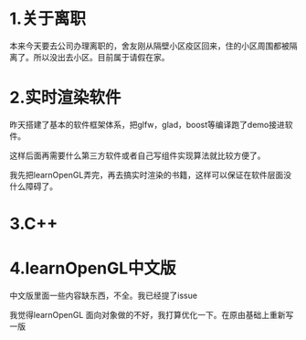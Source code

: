 # 1.关于离职
本来今天要去公司办理离职的，舍友刚从隔壁小区疫区回来，住的小区周围都被隔离了。所以没出去小区。目前属于请假在家。

# 2.实时渲染软件
昨天搭建了基本的软件框架体系，把glfw，glad，boost等编译跑了demo接进软件。

这样后面再需要什么第三方软件或者自己写组件实现算法就比较方便了。

我先把learnOpenGL弄完，再去搞实时渲染的书籍，这样可以保证在软件层面没什么障碍了。

# 3.C++

# 4.learnOpenGL中文版
中文版里面一些内容缺东西，不全。我已经提了issue

我觉得learnOpenGL 面向对象做的不好，我打算优化一下。在原由基础上重新写一版
